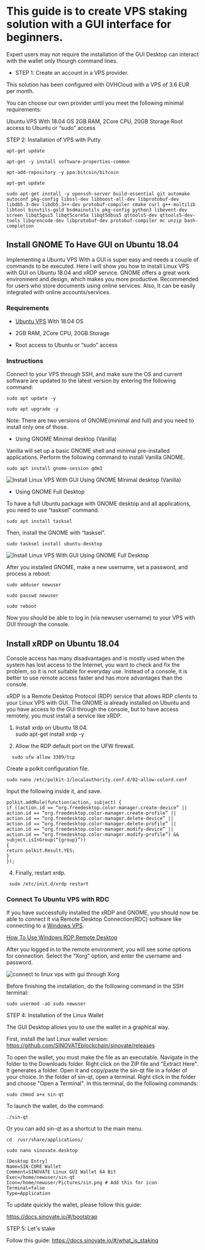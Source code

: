 
# This guide is to create VPS staking solution with a GUI interface for beginners.

Expert users may not require the installation of the GUI Desktop can interact with the wallet only thourgh command lines.

  
 - STEP 1: Create an account in a VPS provider.

This solution has been configured with OVHCloud with a VPS of 3.6 EUR per month.

You can choose our own provider until you meet the following minimal requirements:

Ubuntu VPS With 18.04 OS
2GB RAM, 2Core CPU, 20GB Storage
Root access to Ubuntu or “sudo” access

  

STEP 2: Installation of VPS with Putty
```
apt-get update
```
```
apt-get -y install software-properties-common
```
 ```
apt-add-repository -y ppa:bitcoin/bitcoin
```
  
```
apt-get update
```
  

```
sudo apt-get install -y openssh-server build-essential git automake autoconf pkg-config libssl-dev libboost-all-dev libprotobuf-dev libdb5.3-dev libdb5.3++-dev protobuf-compiler cmake curl g++-multilib libtool binutils-gold bsdmainutils pkg-config python3 libevent-dev screen libqt5gui5 libqt5core5a libqt5dbus5 qttools5-dev qttools5-dev-tools libqrencode-dev libprotobuf-dev protobuf-compiler mc unzip bash-completion
```
  

## Install GNOME To Have GUI on Ubuntu 18.04

Implementing a Ubuntu VPS With a GUI is super easy and needs a couple of commands to be executed. Here I will show you how to install Linux VPS with GUI on Ubuntu 18.04 and xRDP service. GNOME offers a great work environment and design, which makes you more productive. Recommended for users who store documents using online services. Also, It can be easily integrated with online accounts/services.

### Requirements

-   [Ubuntu VPS](https://operavps.com/ubuntu-vps/) With 18.04 OS
    
-   2GB RAM, 2Core CPU, 20GB Storage
    
-   Root access to Ubuntu or “sudo” access
    

### Instructions

Connect to your VPS through SSH, and make sure the OS and current software are updated to the latest version by entering the following command:
```
sudo apt update -y
```
  ```
sudo apt upgrade -y
```
Note: There are two versions of GNOME(minimal and full) and you need to install only one of those.

-   Using GNOME Minimal desktop (Vanilla)
    

Vanilla will set up a basic GNOME shell and minimal pre-installed applications. Perform the following command to install Vanilla GNOME.
```
sudo apt install gnome-session gdm3
```
![Install Linux VPS With GUI Using GNOME Minimal desktop (Vanilla)](https://lh3.googleusercontent.com/7VTkrGl37WPOMR_Cidn20WfRzidHbwODFvbaPIE3ckBSrpmmFhjwmW6sPyLBA-2tVGr-0PvfOtihrZHc1MUYNfhYy6LWiLPI4WLkWUKOCb66ycpwlRoruyqeMfsNYFDEy-jfLEMl)

-   Using GNOME Full Desktop
    

To have a full Ubuntu package with GNOME desktop and all applications, you need to use “tasksel” command.
```
sudo apt install tasksel
```
Then, install the GNOME with “tasksel”.
```
sudo tasksel install ubuntu-desktop
```
![Install Linux VPS With GUI Using GNOME Full Desktop](https://lh3.googleusercontent.com/6n7AUQXxMuOFpAqQjMdGsjI-pH-49weV6pRVGKI-QHXUBum2IgjUv5mmkz8W3QwncAq8x6IhKE-6WCFsZ5YOhuRRyH1trJI4dFpUMQLAkgL6yBD5I1gtWdWGDWGnu2eZK9Qmr98x)

After you installed GNOME, make a new username, set a password, and process a reboot:
```
sudo adduser newuser
```
```
sudo passwd newuser
```
```
sudo reboot
```
Now you should be able to log in (via newuser username) to your VPS with GUI through the console.

## Install xRDP on Ubuntu 18.04

Console access has many disadvantages and is mostly used when the system has lost access to the Internet, you want to check and fix the problem, so it is not suitable for everyday use. Instead of a console, it is better to use remote access faster and has more advantages than the console.

xRDP is a Remote Desktop Protocol (RDP) service that allows RDP clients to your Linux VPS with GUI. The GNOME is already installed on Ubuntu and you have access to the GUI through the console, but to have access remotely, you must install a service like xRDP.

1.  Install xrdp on Ubuntu 18.04.  
    sudo apt-get install xrdp -y
    
2.  Allow the RDP default port on the UFW firewall.  
  ```
    sudo ufw allow 3389/tcp
```

Create a polkit configuration file.  
```
sudo nano /etc/polkit-1/localauthority.conf.d/02-allow-colord.conf  
```
Input the following inside it, and save.  
```
polkit.addRule(function(action, subject) {
if ((action.id == “org.freedesktop.color-manager.create-device” || action.id == “org.freedesktop.color-manager.create-profile” || action.id == “org.freedesktop.color-manager.delete-device” || action.id == “org.freedesktop.color-manager.delete-profile” || action.id == “org.freedesktop.color-manager.modify-device” || action.id == “org.freedesktop.color-manager.modify-profile”) && subject.isInGroup(“{group}”))
{
return polkit.Result.YES;
}
});
```
    
4.  Finally, restart xrdp.  
```
 sudo /etc/init.d/xrdp restart
```

### Connect To Ubuntu VPS with RDC

If you have successfully installed the xRDP and GNOME, you should now be able to connect it via Remote Desktop Connection(RDC) software like connecting to a [Windows VPS](https://operavps.com/windows-vps/).

[How To Use Windows RDP Remote Desktop](https://operavps.com/how-to-use-windows-rdp-remote-desktop/)

After you logged in to the remote environment, you will see some options for connection. Select the “Xorg” option, and enter the username and password.

![connect to linux vps with gui through Xorg](https://lh6.googleusercontent.com/kclRSDWI_D7CnyQsBupxOUF3qGra5LeEsYeh8F9FaznsBibn36-MraOn97sRLg6PDsCR4038p2riYS4g-zxWfkueGicfZIWkSZhpGjvdyEtkE1r4poZaipKKc7xtKx9URSvUbK2h)

Before finishing the installation, do the folllowing command in the SSH terminal:
```
sudo usermod -aG sudo newuser
```
STEP 4: Installation of the Linux Wallet

The GUI Desktop allows you to use the wallet in a graphical way. 

First, install the last Linux wallet version: 
https://github.com/SINOVATEblockchain/sinovate/releases

To open the wallet, you must make the file as an executable.
Navigate in the folder to the Downloads folder. Right click on the ZIP file and "Extract Here".
It generates a folder. Open it and copy/paste the sin-qt file in a folder of your choice.
In the folder of sin-qt, open a terminal. Right click in the folder and choose "Open a Terminal".
In this terminal, do the following commands:
```
sudo chmod a+x sin-qt
```
To launch the wallet, do the command:
```
./sin-qt
```

Or you can add sin-qt as a shortcut to the main menu.

```
cd  /usr/share/applications/
```
```
sudo nano sinovate.desktop
```
```
[Desktop Entry]
Name=SIN-CORE Wallet
Comment=SINOVATE Linux GUI Wallet 64 Bit
Exec=/home/newuser/sin-qt
Icon=/home/newuser/Pictures/sin.png # Add this for icon
Terminal=false
Type=Application
```

To update quickly the wallet, please follow this guide:

https://docs.sinovate.io/#/bootstrap

STEP 5: Let's stake

Follow this guide: https://docs.sinovate.io/#/what_is_staking

